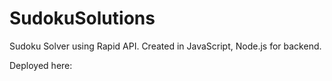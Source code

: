 # SudokuSolutions
Sudoku Solver using Rapid API. Created in JavaScript, Node.js for backend.

Deployed here: 